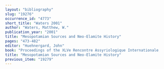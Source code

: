 ```yaml
---
layout: "bibliography"
slug: "19276"
occurrence_id: "4773"
short_title: "Waters 2001"
author: "Waters, Matthew, W."
publication_year: "2001"
title: "Mesopotamian Sources and Neo-Elamite History"
pages: "473-482"
editor: "Huehnergard, John"
book: "Proceedings of the XLVe Rencontre Assyriologique Internationale, Part I, Harvard University: Historiography in the Cuneiform World (Bethesda 2001),"
title: "Mesopotamian Sources and Neo-Elamite History"
previous_item: "19279"
---
```


